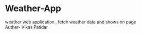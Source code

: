 # Weather-App
weather web application , fetch weather data and shows on page
<br>
Auther- Vikas Patidar
